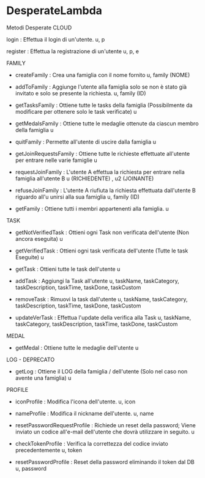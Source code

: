 # DesperateLambda
Metodi Desperate CLOUD

login : Effettua il login di un'utente.
u, p

register : Effettua la registrazione di un'utente
u, p, e


FAMILY
 - createFamily : Crea una famiglia con il nome fornito
    u, family (NOME)
    
 - addToFamily : Aggiunge l'utente alla famiglia solo se non è stato già invitato e solo se presente la richiesta.
    u, family  (ID)
    
 -  getTasksFamily : Ottiene tutte le tasks della famiglia (Possibilmente da modificare per ottenere solo le task verificate)
    u
 
 -  getMedalsFamily : Ottiene tutte le medaglie ottenute da ciascun membro della famiglia
    u
 
 -  quitFamily : Permette all'utente di uscire dalla famiglia
    u 
 
 -  getJoinRequestsFamily : Ottiene tutte le richieste effettuate all'utente per entrare nelle varie famiglie
    u
    
 -  requestJoinFamily : L'utente A effettua la richiesta per entrare nella famiglia all'utente B
    u (RICHIEDENTE) , u2 (JOINANTE)

 -  refuseJoinFamily : L'utente A riufiuta la richiesta effettuata dall'utente B riguardo all'u unirsi alla sua famiglia
    u, family (ID)

 -  getFamily : Ottiene tutti i membri appartenenti alla famiglia.
    u
 
 
 TASK
  - getNotVerifiedTask : Ottieni ogni Task non verificata dell'utente (Non ancora eseguita)
    u
    
  - getVerifiedTask : Ottieni ogni task verificata dell'utente (Tutte le task Eseguite)
    u
    
  - getTask : Ottieni tutte le task dell'utente
    u
    
  - addTask : Aggiungi la Task all'utente
    u, taskName, taskCategory, taskDescription, taskTime, taskDone, taskCustom
    
  - removeTask : Rimuovi la task dall'utente
    u, taskName, taskCategory, taskDescription, taskTime, taskDone, taskCustom
    
  - updateVerTask : Effettua l'update della verifica alla Task
    u, taskName, taskCategory, taskDescription, taskTime, taskDone, taskCustom
    
 MEDAL
 -  getMedal : Ottiene tutte le medaglie dell'utente
    u

LOG - DEPRECATO
 -  getLog : Ottiene il LOG della famiglia / dell'utente (Solo nel caso non avente una famiglia)
    u
    
 PROFILE
 - iconProfile : Modifica l'icona dell'utente.
   u, icon

 - nameProfile : Modifica il nickname dell'utente.
   u, name

 - resetPasswordRequestProfile : Richiede un reset della password; Viene inviato un codice all'e-mail dell'utente che dovrà utilizzare in seguito. 
   u

 - checkTokenProfile : Verifica la correttezza del codice inviato precedentemente
   u, token

 - resetPasswordProfile : Reset della password eliminando il token dal DB
   u, password
